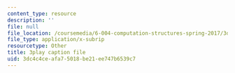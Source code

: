 ```yaml
---
content_type: resource
description: ''
file: null
file_location: /coursemedia/6-004-computation-structures-spring-2017/3dc4c4ceafa75018be21ee747b6539c7_776ZuSOo6hg.vtt
file_type: application/x-subrip
resourcetype: Other
title: 3play caption file
uid: 3dc4c4ce-afa7-5018-be21-ee747b6539c7
---
```


